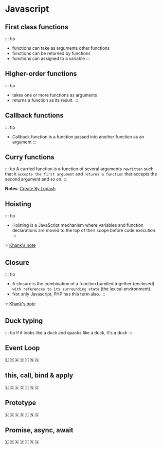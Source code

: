 # Javascript 

## First class functions
::: tip
- functions can take as arguments other functions 
- functions can be returned by functions
- functions can assigned to a variable
:::

## Higher-order functions 
::: tip
- takes one or more functions as arguments
- returns a function as its result. 
:::

## Callback functions 
::: tip
-  Callback function is a function passed into another function as an argument
:::

## Curry functions
::: tip
A curried function is a function of several arguments `rewritten` such that it `accepts the first argument` and `returns a function` that accepts the second argument and so on. 
:::

**Notes**: [Create By Lodash](https://lodash.com/docs/4.17.15#curry)

## Hoisting
::: tip
- Hoisting is a JavaScript mechanism where variables and function declarations are moved to the top of their scope before code execution.
:::

⭐️ [Khank's note](/javascript/hoist.md)

## Closure
::: tip
- A closure is the combination of a function bundled together (enclosed) `with references to its surrounding state` (the lexical environment). 
- Not only Javascript, PHP has this term also.
:::

⭐️ [Khank's note](/javascript/closure.md)


## Duck typing

::: tip
If it looks like a duck and quacks like a duck, it's a duck
:::

## Event Loop
 🇱 🇴 🇦 🇩 🇮 🇳 🇬  


## this, call, bind & apply
 🇱 🇴 🇦 🇩 🇮 🇳 🇬  


## Prototype
 🇱 🇴 🇦 🇩 🇮 🇳 🇬  


## Promise, async, await
 🇱 🇴 🇦 🇩 🇮 🇳 🇬  

